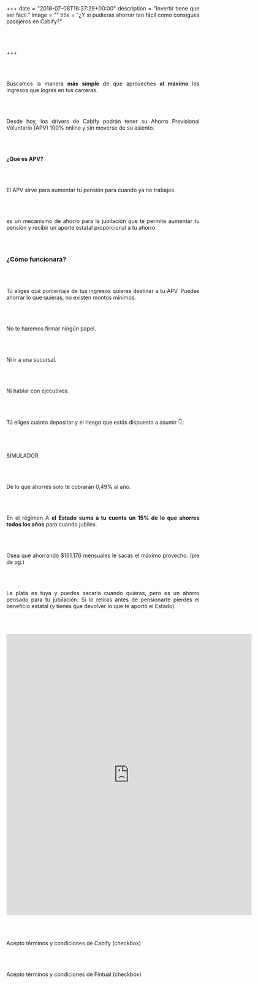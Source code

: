 +++
date = "2018-07-08T16:37:29+00:00"
description = "Invertir tiene que ser fácil."
image = ""
title = "¿Y si pudieras ahorrar tan fácil como consigues pasajeros en Cabify?"

+++
<style>

p { margin:4rem 0px; text-align:justify; }

.footer-big__overlap { padding-bottom:0px; }

.image-wrapper {

text-align: center;

}

.image-wrapper img {

width: 60%; text-align: center; margin: 40px 0px;

}

@media (max-width: 768px)  {

.image-wrapper img {

width: 100%;

}

}

</style>

Buscamos la manera **más simple** de que aproveches **al máximo** los ingresos que logras en tus carreras.

Desde hoy, los drivers de Cabify podrán tener su Ahorro Previsional Voluntario (APV) 100% online y sin moverse de su asiento.

**¿Qué es APV?**

El APV sirve para aumentar tu pensión para cuando ya no trabajes.

es un mecanismo de ahorro para la jubilación que te permite aumentar tu pensión y recibir un aporte estatal proporcional a tu ahorro.

### ¿Cómo funcionará?

Tú eliges qué porcentaje de tus ingresos quieres destinar a tu APV. Puedes ahorrar lo que quieras, no existen montos mínimos.

No te haremos firmar ningún papel.

Ni ir a una sucursal.

Ni hablar con ejecutivos.

Tú eliges cuánto depositar y el riesgo que estás dispuesto a asumir 👇:

SIMULADOR

De lo que ahorres solo te cobrarán 0,49% al año.

En el régimen A **el Estado** **suma a tu cuenta un 15% de lo que ahorres** **todos los años** para cuando jubiles.

Osea que ahorrando $161.176 mensuales le sacas el máximo provecho. (pie de pg.)

La plata es tuya y puedes sacarla cuando quieras, pero es un ahorro pensado para tu jubilación. Si lo retiras antes de pensionarte pierdes el beneficio estatal (y tienes que devolver lo que te aportó el Estado).

<iframe src="https://docs.google.com/forms/d/e/1FAIpQLSf7GRwn2GIz7nCfRv4M7U2IYPHYgXoENoWclfQjwzgJ5ut--g/viewform?embedded=true" width="640" height="733" frameborder="0" marginheight="0" marginwidth="0">Loading...</iframe>

Acepto términos y condiciones de Cabify (checkbox)

Acepto términos y condiciones de Fintual (checkbox)